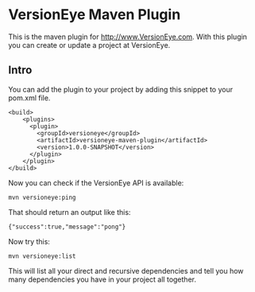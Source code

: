 # VersionEye Maven Plugin

This is the maven plugin for http://www.VersionEye.com. With this plugin you can create or update a project at VersionEye. 

## Intro

You can add the plugin to your project by adding this snippet to your pom.xml file.  

```
<build>
    <plugins>
      <plugin>
        <groupId>versioneye</groupId>
        <artifactId>versioneye-maven-plugin</artifactId>
        <version>1.0.0-SNAPSHOT</version>
      </plugin>
    </plugin>
</build>
```
Now you can check if the VersionEye API is available: 

```
mvn versioneye:ping
```
That should return an output like this: 

```
{"success":true,"message":"pong"}
```
 
Now try this: 

```
mvn versioneye:list
```

This will list all your direct and recursive dependencies and tell you how many dependencies you have in your project all together.
 
